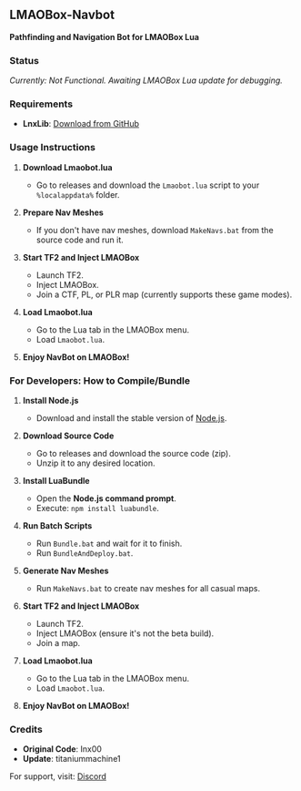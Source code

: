 ## LMAOBox-Navbot
**Pathfinding and Navigation Bot for LMAOBox Lua**

### Status
*Currently: Not Functional. Awaiting LMAOBox Lua update for debugging.*

### Requirements
- **LnxLib**: [Download from GitHub](https://github.com/lnx00/Lmaobox-Library/releases/latest)

### Usage Instructions

1. **Download Lmaobot.lua**
   - Go to releases and download the `Lmaobot.lua` script to your `%localappdata%` folder.

2. **Prepare Nav Meshes**
   - If you don't have nav meshes, download `MakeNavs.bat` from the source code and run it.

3. **Start TF2 and Inject LMAOBox**
   - Launch TF2.
   - Inject LMAOBox.
   - Join a CTF, PL, or PLR map (currently supports these game modes).

4. **Load Lmaobot.lua**
   - Go to the Lua tab in the LMAOBox menu.
   - Load `Lmaobot.lua`.

5. **Enjoy NavBot on LMAOBox!**

### For Developers: How to Compile/Bundle

1. **Install Node.js**
   - Download and install the stable version of [Node.js](https://nodejs.org/).

2. **Download Source Code**
   - Go to releases and download the source code (zip).
   - Unzip it to any desired location.

3. **Install LuaBundle**
   - Open the **Node.js command prompt**.
   - Execute: `npm install luabundle`.

4. **Run Batch Scripts**
   - Run `Bundle.bat` and wait for it to finish.
   - Run `BundleAndDeploy.bat`.

5. **Generate Nav Meshes**
   - Run `MakeNavs.bat` to create nav meshes for all casual maps.

6. **Start TF2 and Inject LMAOBox**
   - Launch TF2.
   - Inject LMAOBox (ensure it's not the beta build).
   - Join a map.

7. **Load Lmaobot.lua**
   - Go to the Lua tab in the LMAOBox menu.
   - Load `Lmaobot.lua`.

8. **Enjoy NavBot on LMAOBox!**

### Credits
- **Original Code**: Inx00
- **Update**: titaniummachine1

For support, visit: [Discord](https://dsc.gg/rosnehook)
